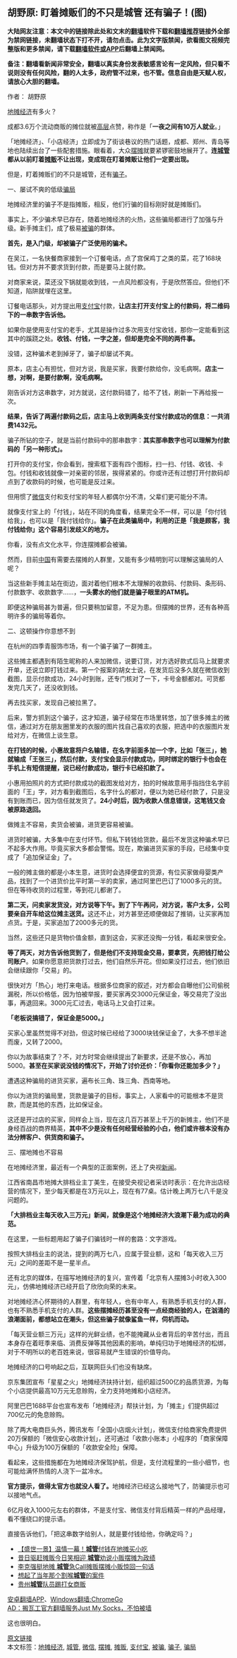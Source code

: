  <h2>胡野原: 盯着摊贩们的不只是城管 还有骗子！(图)</h2> <p class="notice"><b>大陆网友注意：本文中的链接除此处和文末的<a href="https://github.com/bannedbook/fanqiang" >翻墙</a>软件下载和<a href="https://github.com/killgcd/justmysocks/blob/master/README.md">翻墙推荐</a>链接外全部为禁网链接，未翻墙状态下打不开，请勿点击。此为文字版禁闻，欲看图文视频完整版和更多禁闻，请下载<a href="https://github.com/bannedbook/fanqiang">翻墙软件或APP</a>后翻墙上禁闻网。</p><p>备注：翻墙看新闻非常安全，翻墙以真实身份发表敏感言论有一定风险，但只看不说则没有任何风险，翻的人太多，政府管不过来，也不管。信息自由是天赋人权，请放心大胆的翻墙。</b></p>  <div class="entry"> <p>作者： 胡野原</p> <p><a href="https://www.bannedbook.org/bnews/tag/%e5%9c%b0%e6%91%8a%e7%bb%8f%e6%b5%8e/" class="st_tag internal_tag" rel="tag" title="标签 地摊经济 下的日志">地摊经济</a>有多火？</p> <p>成都3.6万个流动商贩的摊位就被<span class='wp_keywordlink_affiliate'><a href="https://www.bannedbook.org/bnews/ccpdope/" title="中共高层内幕" target="_blank">高层</a></span>点赞，称作是「<strong>一夜之间有10万人就业</strong>。」</p> <p>「地摊经济」、「小店经济」立即成为了街谈巷议的热门话题，成都、郑州、青岛等地也陆续出台了一些配套措施。眼看着，大众<a href="https://www.bannedbook.org/bnews/tag/%E6%91%86%E6%91%8A/" class="st_tag internal_tag" rel="tag" title="标签 摆摊 下的日志">摆摊</a>就要紧锣密鼓地展开了。<strong>连<a href="https://www.bannedbook.org/bnews/tag/%e5%9f%8e%e7%ae%a1/" class="st_tag internal_tag" rel="tag" title="标签 城管 下的日志">城管</a>都从以前盯着<a href="https://www.bannedbook.org/bnews/tag/%E6%91%8A%E8%B4%A9/" class="st_tag internal_tag" rel="tag" title="标签 摊贩 下的日志">摊贩</a>不让出现，变成现在盯着摊贩让他们一定要出现。</strong></p> <p>但是，盯着摊贩们的不只是城管，还有<a href="https://www.bannedbook.org/bnews/tag/%E9%AA%97%E5%AD%90/" class="st_tag internal_tag" rel="tag" title="标签 骗子 下的日志">骗子</a>。</p> <p>一、屡试不爽的低级<a href="https://www.bannedbook.org/bnews/tag/%E9%AA%97%E5%B1%80/" class="st_tag internal_tag" rel="tag" title="标签 骗局 下的日志">骗局</a></p> <p>地摊经济里的骗子不是指摊贩，相反，他们行骗的目标刚好就是摊贩们。</p> <p>事实上，不少骗术早已存在，随着地摊经济的火热，这些骗局都进行了加强与升级。新手摊主们，成了极易<a href="https://www.bannedbook.org/bnews/tag/%E8%A2%AB%E9%AA%97/" class="st_tag internal_tag" rel="tag" title="标签 被骗 下的日志">被骗</a>的群体。</p> <p><strong>首先，是入门级，却被骗子广泛使用的骗术。</strong></p> <p>在吴江，一名快餐商家接到一个订餐电话，点了宫保鸡丁之类的菜，花了168块钱。但对方并不要求货到付款，而是要马上就付款。</p> <p>对商家来说，菜还没下锅就能收到钱，一点风险都没有，于是欣然答应。但他们不知道，陷阱就埋在这里。</p> <p>订餐电话那头，对方提出用<a href="https://www.bannedbook.org/bnews/tag/%e6%94%af%e4%bb%98%e5%ae%9d/" class="st_tag internal_tag" rel="tag" title="标签 支付宝 下的日志">支付宝</a>付款，<strong>让店主打开支付宝上的付款码，将二维码下的一串数字告诉他。</strong></p> <p>如果你是使用支付宝的老手，尤其是操作过多次用支付宝收钱，那你一定能看到这其中的蹊跷之处。<strong>收钱、付钱，一字之差，但却是完全不同的两件事。</strong></p> <p>没错，这种骗术老到掉牙了，骗子却屡试不爽。</p> <p>原本，店主心有担忧，但对方说，我是买家，我要付款给你，没毛病啊。<strong>店主一想，对啊，是要付款啊，没毛病啊。</strong></p>  <p>刚告诉对方这串数字，对方就说，这付款码错了，给不了钱，刷新一下再给报一次。</p> <p><strong>结果，告诉了两遍付款码之后，店主马上收到两条支付宝付款成功的信息：一共消费1432元。</strong></p> <p>骗子所钻的空子，就是当前付款码中的那串数字：<strong>其实那串数字也可以理解为付款码的「另一种形式」。</strong></p> <p>打开你的支付宝，你会看到，搜索框下面有四个图标，扫一扫、付钱、收钱、卡包。付钱和收钱就像一对亲密的邻居，挨得紧紧的。你或许还有过想打开付款码却点到了收款码的时候，也可能是反过来。</p> <p>但用惯了<a href="https://www.bannedbook.org/bnews/tag/%e5%be%ae%e4%bf%a1/" class="st_tag internal_tag" rel="tag" title="标签 微信 下的日志">微信</a>支付和支付宝的年轻人都偶尔分不清，父辈们更可能分不清。</p> <p>就像支付宝上的「付钱」，站在不同的角度看，结果完全不一样，可以是「你付钱给我」，也可以是「我付钱给你」。<strong>骗子在此类骗局中，利用的正是「我是顾客，我付钱给你」这个容易引发歧义的地方。</strong></p> <p>你看，没有点文化水平，你连摆摊都会被骗。</p> <p>然而，目前<span class='wp_keywordlink_affiliate'><a href="https://www.bannedbook.org/" title="中国" target="_blank">中国</a></span>有需要去摆摊的人群里，又能有多少精明到可以理解这骗局的人呢？</p> <p>当这些新手摊主站在街边，面对着他们根本不太理解的收款码、付款码、条形码、付款数字、收款数字……，<strong>一头雾水的他们就是骗子眼里的ATM机。</strong></p> <p>即便这种骗局甚为普遍，但只要稍加留意，不足为患。但摆摊的世界，还有各种高明许多的骗局等着你。</p> <p>二、这顿操作你意想不到</p> <p>在杭州的四季青服饰市场，有一个骗子骗了一群摊主。</p> <p>这些摊主都遇到有陌生昵称的人来加微信，说要订货，对方选好款式后马上就要求开单，还说立即打钱过来。第一个报案的胡女士说，在发货后没多久就在微信收到截图，显示付款成功，24小时到账，还专门核对了一下，卡号金额都对。可货都发完几天了，还没收到钱。</p> <p>再去找买家，发现自己被拉黑了。</p> <p>后来，警方抓到这个骗子，这才知道，骗子经常在市场里转悠，加了很多摊主的微信，通过对方在朋友圈里发的衣服的图片找自己喜欢的衣服，把选中的衣服图片发给对方，在微信上谈生意。</p>  <p><strong>在打钱的时候，小惠故意将户名输错，在名字前面多加一个字，比如「张三」，她就输成「王张三」，然后付款，支付宝会显示付款成功，同时绑定的银行卡也会在手机上有短信提醒，说已经付款成功，银行卡已经扣款了。</strong></p> <p>小惠用拍照片的方式把付款成功的截图发给对方，拍的时候故意用手指挡住名字前面的「王」字，对方看到截图后，名字什么的都对，便以为她已经付款了，只是没有到账而已，因为信任就发货了。<strong>24小时后，因为收款人信息错误，这笔钱又会被原路退回。</strong></p> <p>做摊主不容易，卖货会被骗，进货更容易被骗。</p> <p>进货时被骗，大多集中在支付环节。但私下转钱给货款，最后不发货这种骗术早已不起多大作用。毕竟买家大多都会警惕。现在，欺骗进货买家的手段，已经集中变成了「追加保证金」了。</p> <p>一般的摊主做的都是小本生意，进货时会选择便宜的货源，有位买家做母婴类产品，找到了一个进货价比平时第一半的卖家，通过阿里巴巴订了1000多元的货。但在等待收货的过程里，等到花儿都谢了。</p> <p><strong>第二天，问卖家发货没，对方说等下午。到了下午再问，对方说，客户太多，公司要亲自开车给这位摊主送货。</strong>这还不止，对方甚至还顺便做起了推销，让买家再加点货。于是，买家追加了2000多元的货。</p> <p>当然，这些还只是货物价值金额，直到这会，买家还没掏一分钱，看起来很安全。</p> <p><strong>等了两天，对方告诉他货到了，但是他们不支持现金交易，要拿货，先把钱打给公司账户</strong>。如果你愿意把货款打过去，他们自然乐开花。但如果没打过去，他们依旧会继续跟你「交易」的。</p> <p>很快对方「热心」地打来电话。根据多位商家的叙述，对方都会自曝他们公司偷税漏税，所以价格低，因为怕被举报，要买家再交3000元保证金，等交易完了没出事，再退回来。3000元汇过去，电话马上又会打过来。</p> <p><strong>「老板说搞错了，保证金是5000。」</strong></p> <p>买家心里虽然觉得不对劲，但这时候已经给了3000块钱保证金了，大多不想半途而废，又转了2000。</p> <p>你以为故事结束了？不，对方时常会继续提出了新要求，还是不放心，再加5000。<strong>甚至在买家说没钱的情况下，开始了讨价还价：「你看你还能加多少？」</strong></p> <p>遭遇这种骗局的进货买家，遍布长三角、珠三角、西南等地。</p> <p>你以为进货的骗局里，货款是骗子的目标，事实上，人家看中的可能根本不是货款，而是其他的东西，比如保证金。</p> <p>这还是开过店的买家，同样会上当，现在这几百万甚至上千万的新摊主，他们不是身经百战的商界精英，<strong>其中不少是没有任何经营经验的小白，他们或许根本没有办法分辨客户、供货商和骗子。</strong></p>  <p>三、摆地摊也不容易</p> <p>在地摊经济里，最近有一个典型的正面案例，还上了央视<span class='wp_keywordlink_affiliate'><a href="https://www.bannedbook.org/" title="新闻">新闻</a></span>。</p> <p>江西省南昌市地摊大排档业主丁美生，在接受央视记者采访时表示：在允许出店经营的情况下，至少每天都是在3万元以上，现在有77桌。估计晚上两万七八千是没问题的。</p> <p><strong>「大排档业主每天收入三万元」新闻，就像是这个地摊经济大浪潮下最为成功的典范。</strong></p> <p>在这里，一些标题用起了骗子们骗钱时一样的套路：文字游戏。</p> <p>按照大排档业主的说法，提到的两万七八，应属于营业额，这和「每天收入三万元」之间的差距不是一星半点。</p> <p>还有北京的媒体，在描写地摊经济的复兴，宣传着「北京有人摆摊3小时收入300元」，仿佛地摊经济已经开启了欣欣向荣的未来。</p> <p>对地摊经济心怀期待的人群里，有年轻人，也有中年人，有熟悉手机支付的人群，也有不熟悉手机支付的人群。<strong>这些摆摊经历甚至没有一点经商经验的人，在汹涌的浪潮面前，都想站立在潮头，但这些骗子就像鲨鱼一样，伺机而动。</strong></p> <p>「每天营业额三万元」这样的光鲜业绩，也不能掩藏从业者背后的辛苦付出，而且本身存在着旺季来临、消费反弹等其他因素的影响，单纯归功于地摊经济的松绑，对于不明所以的老百姓来说，很容易就产生错误的价值导向。</p> <p>地摊经济的口号响起之后，互联网巨头们也没有缺席。</p> <p>京东集团宣布「星星之火」地摊经济扶持计划，组织超过500亿的品质货源，为每个小店提供最高10万元无息赊购，全力支持地摊和小店经济。</p> <p>阿里巴巴1688平台也宣布发布「地摊经济」帮扶计划，为「摊主」们提供超过700亿元的免息赊购。</p> <p>除了两大电商巨头外，腾讯发布「全国小店烟火计划」，微信支付给商家免费提供20万保额的「微信安心收款计划」，还可通过「收款小账本」小程序的「商家保障中心」升级为100万保额的「收款安全险」保障。</p> <p>看起来，这些措施都在为地摊经济保驾护航，但是，支付流程里的一些小细节，也可能给满怀热情的人浇下一盆冷水。</p> <p><strong>官方提示，做得太官方也就没人看了。</strong>地摊经济已经这么接地气了，防骗提示也可以接地气点。</p>  <p>6亿月收入1000元左右的群体，不是支付宝、微信支付背后精英一样的产品经理，看不懂绕口的提示语。</p> <p>直接告诉他们，「把这串数字给别人，就是要付钱给他，你确定吗？」</p> <ul class='op-related-articles' title='相关阅读'> <li><a href='https://www.bannedbook.org/bnews/baitai/20200606/1340704.html' target='_blank'>【盛世一景】温情一幕！<b>城管</b>付钱在地摊买小吃</a></li> <li><a href='https://www.bannedbook.org/bnews/headline/20200605/1340181.html' target='_blank'>昔日驱赶摊贩今日笑相迎   <b>城管</b>劝说小贩摆摊为政绩</a></li> <li><a href='https://www.bannedbook.org/bnews/baitai/20200605/1340136.html' target='_blank'>李克强挺地摊 <b>城管</b>急Call摊贩摆摊小贩惊回一句话</a></li> <li><a href='https://www.bannedbook.org/bnews/ssgc/20200602/1338512.html' target='_blank'>想起了当年那个割喉<b>城管</b>的案件</a></li> <li><a href='https://www.bannedbook.org/bnews/renquan/20200602/1338311.html' target='_blank'>贵州<b>城管</b>队员踢打女商贩</a></li> </ul> <div class="texttj"> <a href="https://github.com/bannedbook/fanqiang/wiki/%E7%A6%81%E9%97%BB%E7%BD%91%E5%AE%89%E5%8D%93%E7%BF%BB%E5%A2%99%E6%96%B0%E9%97%BBAPP" target="_blank">安卓翻墙APP</a>、<a href="https://github.com/bannedbook/fanqiang/wiki/Chrome%E4%B8%80%E9%94%AE%E7%BF%BB%E5%A2%99%E5%8C%85" target="_blank">Windows翻墙:ChromeGo</a><br/> <a href="https://github.com/killgcd/justmysocks/blob/master/README.md" target="_blank">AD：搬瓦工官方翻墙服务Just My Socks，不怕被墙</a> </div><p>这也很明白。</p><a name='sharetosocial'></a>         <div><a href='https://www.bannedbook.org/bnews/comments/20200607/1340917.html'>原文链接</a></div>  </div><!--END ENTRY--> <div class="postfooter"> <div>本文标签：<a href="https://www.bannedbook.org/bnews/tag/%e5%9c%b0%e6%91%8a%e7%bb%8f%e6%b5%8e/" rel="tag">地摊经济</a>, <a href="https://www.bannedbook.org/bnews/tag/%e5%9f%8e%e7%ae%a1/" rel="tag">城管</a>, <a href="https://www.bannedbook.org/bnews/tag/%e5%be%ae%e4%bf%a1/" rel="tag">微信</a>, <a href="https://www.bannedbook.org/bnews/tag/%E6%91%86%E6%91%8A/" rel="tag">摆摊</a>, <a href="https://www.bannedbook.org/bnews/tag/%E6%91%8A%E8%B4%A9/" rel="tag">摊贩</a>, <a href="https://www.bannedbook.org/bnews/tag/%e6%94%af%e4%bb%98%e5%ae%9d/" rel="tag">支付宝</a>, <a href="https://www.bannedbook.org/bnews/tag/%E8%A2%AB%E9%AA%97/" rel="tag">被骗</a>, <a href="https://www.bannedbook.org/bnews/tag/%E9%AA%97%E5%AD%90/" rel="tag">骗子</a>, <a href="https://www.bannedbook.org/bnews/tag/%E9%AA%97%E5%B1%80/" rel="tag">骗局</a></div>  </div><!--END POSTFOOTER--> 